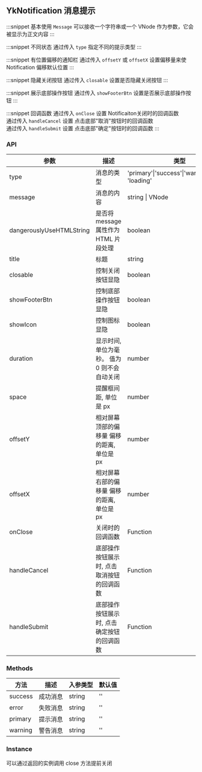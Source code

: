 ## YkNotification 消息提示

:::snippet
基本使用
`Message` 可以接收一个字符串或一个 VNode 作为参数，它会被显示为正文内容
<NotificationVNode/>
:::

:::snippet
不同状态
通过传入 `type` 指定不同的提示类型
<NotificationPrimary/>
:::

:::snippet
有位置偏移的通知栏
通过传入 `offsetY` 或 `offsetX` 设置偏移量来使 Notification 偏移默认位置
<NotificationOffset/>
:::

:::snippet
隐藏关闭按钮
通过传入 `closable` 设置是否隐藏关闭按钮
<NotificationClose/>
:::

:::snippet
展示底部操作按钮
通过传入 `showFooterBtn` 设置是否展示底部操作按钮
<NotificationFooterBtn/>
:::

:::snippet
回调函数
通过传入 `onClose` 设置 Notificaiton关闭时的回调函数<br>通过传入 `handleCancel` 设置 点击底部"取消"按钮时的回调函数<br>通过传入 `handleSubmit` 设置 点击底部"确定"按钮时的回调函数
<NotificationCb/>
:::

### API

| 参数          | 描述                                         | 类型                                                 | 默认值      |
| ------------- | -------------------------------------------- | ---------------------------------------------------- | ----------- |
| type          | 消息的类型                                   | 'primary'\|'success'\|'warning'\|'error'\| 'loading' | success     |
| message       | 消息的内容                                   | string \| VNode                                        | ''          |
| dangerouslyUseHTMLString | 是否将 message 属性作为 HTML 片段处理 | boolean                                               | false       |
| title         | 标题                                         | string                                               | 'Title'     |
| closable      | 控制关闭按钮显隐                             | boolean                                              | true(显示)  |
| showFooterBtn | 控制底部操作按钮显隐                         | boolean                                              | false(隐藏) |
| showIcon      | 控制图标显隐                                 | boolean                                              | true(显示)  |
| duration      | 显示时间, 单位为毫秒。 值为 0 则不会自动关闭 | number                                               | 4500        |
| space         | 提醒框间距, 单位是 px                        | number                                               | 24          |
| offsetY       | 相对屏幕顶部的偏移量 偏移的距离, 单位是 px   | number                                               | 24          |
| offsetX       | 相对屏幕右部的偏移量 偏移的距离, 单位是 px   | number                                               | 24          |
| onClose       | 关闭时的回调函数                             | Function                                             | ()=>{}      |
| handleCancel  | 底部操作按钮展示时, 点击取消按钮的回调函数   | Function                                             | ()=>{}      |
| handleSubmit  | 底部操作按钮展示时, 点击确定按钮的回调函数   | Function                                             | ()=>{}      |

### Methods

| 方法    | 描述     | 入参类型 | 默认值 |
| ------- | -------- | -------- | ------ |
| success | 成功消息 | string   | ''     |
| error   | 失败消息 | string   | ''     |
| primary | 提示消息 | string   | ''     |
| warning | 警告消息 | string   | ''     |

### Instance

可以通过返回的实例调用 close 方法提前关闭
